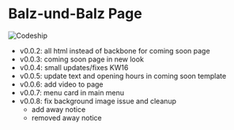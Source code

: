 # Balz-und-Balz Page

![Codeship](https://codeship.com/projects/434dbe00-92d6-0134-fe46-4a1d78af514c/status?branch=master
)

- v0.0.2: all html instead of backbone for coming soon page
- v0.0.3: coming soon page in new look
- v0.0.4: small updates/fixes KW16
- v0.0.5: update text and opening hours in coming soon template
- v0.0.6: add video to page
- v0.0.7: menu card in main menu
- v0.0.8: fix background image issue and cleanup
	-   add away notice
	- removed away notice
